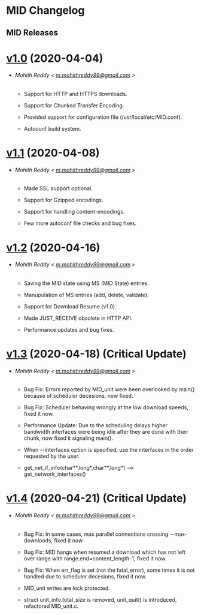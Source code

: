 # MID Changelog

## MID Releases

# [v1.0](https://github.com/m0hithreddy/MID/tree/v1.0) (2020-04-04)

* ###### Mohith Reddy < m.mohithreddy99@gmail.com >
  
  * Support for HTTP and HTTPS downloads.
  
  * Support for Chunked Transfer Encoding.

  * Provided support for configuration file (/usr/local/etc/MID.conf).
  
  * Autoconf build system.
  
# [v1.1](https://github.com/m0hithreddy/MID/tree/v1.1) (2020-04-08)

* ###### Mohith Reddy < m.mohithreddy99@gmail.com >
  
  * Made SSL support optional.
  
  * Support for Gzipped encodings.

  * Support for handling content-encodings.
  
  * Few more autoconf file checks and bug fixes.

# [v1.2](https://github.com/m0hithreddy/MID/tree/v1.2) (2020-04-16)

* ###### Mohith Reddy < m.mohithreddy99@gmail.com >
  
  * Saving the MID state using MS (MID State) entries.
  
  * Manupulation of MS entries (add, delete, validate).

  * Support for Download Resume (v1.0).
  
  * Made JUST_RECEIVE obsolete in HTTP API.
  
  * Performance updates and bug fixes.

# [v1.3](https://github.com/m0hithreddy/MID/tree/v1.3) (2020-04-18) (Critical Update)

* ###### Mohith Reddy < m.mohithreddy99@gmail.com >
  
  * Bug Fix: Errors reported by MID_unit were been overlooked by main() because of scheduler decesions, now fixed.
  
  * Bug Fix: Scheduler behaving wrongly at the low download speeds, fixed it now.
  
  * Performance Update: Due to the scheduling delays higher bandwidth interfaces were being idle after they are done with their chunk, now fixed it signaling main().

  * When --interfaces option is specified, use the interfaces in the order requested by the user.
  
  * get_net_if_info(char\*\*,long\*,char\*\*,long\*) --> get_network_interfaces()
 
# [v1.4](https://github.com/m0hithreddy/MID/tree/v1.4) (2020-04-21) (Critical Update)

* ###### Mohith Reddy < m.mohithreddy99@gmail.com >
  
  * Bug Fix: In some cases, max parallel connections crossing --max-downloads, fixed it now.
  
  * Bug Fix: MID hangs when resumed a download which has not left over range with range.end=content_length-1, fixed it now.
  
  * Bug Fix: When err_flag is set (not the fatal_error), some times it is not handled due to scheduler decesions, fixed it now.
  
  * MID_unit writes are lock protected.

  * struct unit_info.total_size is removed, unit_quit() is introduced, refactored MID_unit.c.
  